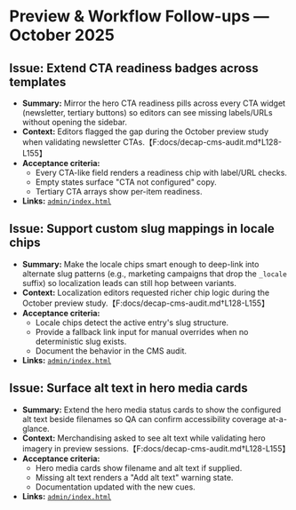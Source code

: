 # Preview & Workflow Follow-ups — October 2025

## Issue: Extend CTA readiness badges across templates
- **Summary:** Mirror the hero CTA readiness pills across every CTA widget (newsletter, tertiary buttons) so editors can see missing labels/URLs without opening the sidebar.
- **Context:** Editors flagged the gap during the October preview study when validating newsletter CTAs.【F:docs/decap-cms-audit.md†L128-L155】
- **Acceptance criteria:**
  - Every CTA-like field renders a readiness chip with label/URL checks.
  - Empty states surface "CTA not configured" copy.
  - Tertiary CTA arrays show per-item readiness.
- **Links:** [`admin/index.html`](../admin/index.html)

## Issue: Support custom slug mappings in locale chips
- **Summary:** Make the locale chips smart enough to deep-link into alternate slug patterns (e.g., marketing campaigns that drop the `_locale` suffix) so localization leads can still hop between variants.
- **Context:** Localization editors requested richer chip logic during the October preview study.【F:docs/decap-cms-audit.md†L128-L155】
- **Acceptance criteria:**
  - Locale chips detect the active entry's slug structure.
  - Provide a fallback link input for manual overrides when no deterministic slug exists.
  - Document the behavior in the CMS audit.
- **Links:** [`admin/index.html`](../admin/index.html)

## Issue: Surface alt text in hero media cards
- **Summary:** Extend the hero media status cards to show the configured alt text beside filenames so QA can confirm accessibility coverage at-a-glance.
- **Context:** Merchandising asked to see alt text while validating hero imagery in preview sessions.【F:docs/decap-cms-audit.md†L128-L155】
- **Acceptance criteria:**
  - Hero media cards show filename and alt text if supplied.
  - Missing alt text renders a "Add alt text" warning state.
  - Documentation updated with the new cues.
- **Links:** [`admin/index.html`](../admin/index.html)

